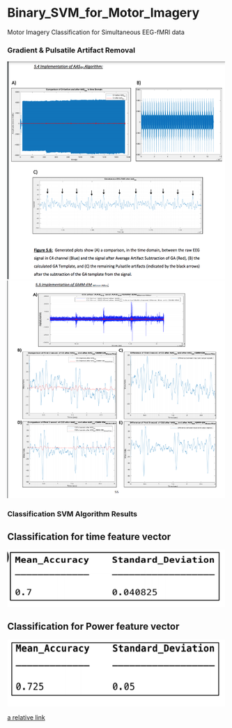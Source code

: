 # Binary_SVM_for_Motor_Imagery
Motor Imagery Classification for Simultaneous EEG-fMRI data

 <h3> Gradient & Pulsatile Artifact Removal </h3>
  <img src ="/Al/AAS_Algorithm.png" width="500" height="500" />
  <img src ="/Al/GMM_Algo.png" width="500" height="500" />



  <h3> Classification SVM Algorithm Results </h3>
  <h2> Classification for time feature vector </h2>
  <img src="/Al/time_feature.png" width="500"/> 
  <h2> Classification for Power feature vector </h2>
  <img src="/Al/power_feature.png" width="500"/>
  
  [a relative link](www.marshallplan.at/s/Bermudez-Dalton_760.pdf)

